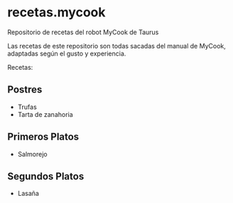 # recetas.mycook
Repositorio de recetas del robot MyCook de Taurus

Las recetas de este repositorio son todas sacadas del manual de MyCook, adaptadas según el gusto y experiencia. 

Recetas: 

## Postres
  - Trufas
  - Tarta de zanahoria

## Primeros Platos
  - Salmorejo
 
## Segundos Platos
  - Lasaña
  
  
